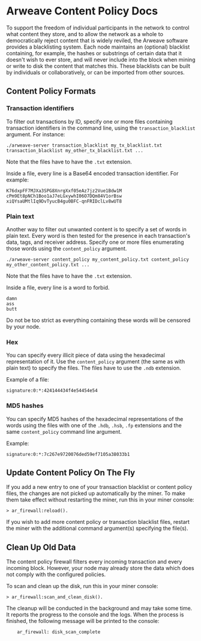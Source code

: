 
# Arweave Content Policy Docs

To support the freedom of individual participants in the network to control what content they store, and to allow the network as a whole to democratically reject content that is widely reviled, the Arweave software provides a blacklisting system.
Each node maintains an (optional) blacklist containing, for example, the hashes or substrings of certain data that it doesn't wish to ever store, and will never include into the block when mining or write to disk the content that matches this.
These blacklists can be built by individuals or collaboratively, or can be imported from other sources.

## Content Policy Formats

### Transaction identifiers

To filter out transactions by ID, specify one or more files containing transaction identifiers in the command line, using the `transaction_blacklist` argument. For instance:

```
./arweave-server transaction_blacklist my_tx_blacklist.txt transaction_blacklist my_other_tx_blacklist.txt ...
```

Note that the files have to have the `.txt` extension.

Inside a file, every line is a Base64 encoded transaction identifier. For example:

```
K76dxpFF7MJXa3SPG8XnrgXxf05eAz7jz2Vue1Bdw1M
cPm9Et8pNCh1Boo1aJ7eLGxywhI06O7DQm84V1orBsw
xiQYsaUMtlIq9DvTyucB4gu0BFC-qnFRIDclLv8wUT8
```

### Plain text

Another way to filter out unwanted content is to specify a set of words in plain text. Every word is then tested for the presence in each transaction's data, tags, and receiver address. Specify one or more files enumerating those words using the `content_policy` argument.

```
./arweave-server content_policy my_content_policy.txt content_policy my_other_content_policy.txt ...
```

Note that the files have to have the `.txt` extension.

Inside a file, every line is a word to forbid.

```
damn
ass
butt
```

Do not be too strict as everything containing these words will be censored by your node.

### Hex

You can specify every illicit piece of data using the hexadecimal representation of it. Use the `content_policy` argument (the same as with plain text) to specify the files. The files have to use the `.ndb` extension.

Example of a file:
```
signature:0:*:424144434f4e54454e54
```


### MD5 hashes

You can specify MD5 hashes of the hexadecimal representations of the words using the files with one of the `.hdb`, `.hsb`, `.fp` extensions and the same `content_policy` command line argument.

Example:

```
signature:0:*:7c267e9720076ded59ef7105a38033b1
```

## Update Content Policy On The Fly

If you add a new entry to one of your transaction blacklist or content policy files, the changes
are not picked up automatically by the miner. To make them take effect without restarting the miner, run this in your miner console:

```
> ar_firewall:reload().
```

If you wish to add more content policy or transaction blacklist files, restart the miner with the additional command argument(s) specifying the file(s).
## Clean Up Old Data

The content policy firewall filters every incoming transaction and every incoming block. However, your node may already store the data which does not comply with the configured policies.

To scan and clean up the disk, run this in your miner console:

```
> ar_firewall:scan_and_clean_disk().
```

The cleanup will be conducted in the background and may take some time. It reports the progress to the console and the logs. When the process is finished, the following message will be printed to the console:

```
    ar_firewall: disk_scan_complete
```